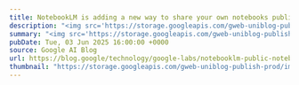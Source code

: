 ```yaml
---
title: NotebookLM is adding a new way to share your own notebooks publicly.
description: "<img src='https://storage.googleapis.com/gweb-uniblog-publish-prod/images/NotebookLMSharing_SS.max-600x600.format-webp.webp' />Many people who use NotebookLM already share their notebooks with classmates, coworkers, students and friends. Today, we're making sharing and curation easier — with pub…"
summary: "<img src='https://storage.googleapis.com/gweb-uniblog-publish-prod/images/NotebookLMSharing_SS.max-600x600.format-webp.webp' />Many people who use NotebookLM already share their notebooks with classmates, coworkers, students and friends. Today, we're making sharing and curation easier — with pub…"
pubDate: Tue, 03 Jun 2025 16:00:00 +0000
source: Google AI Blog
url: https://blog.google/technology/google-labs/notebooklm-public-notebooks/
thumbnail: "https://storage.googleapis.com/gweb-uniblog-publish-prod/images/NotebookLMSharing_SS.max-1440x810.png"
---
```


